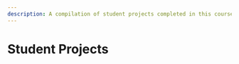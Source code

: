 ```yaml
---
description: A compilation of student projects completed in this course.
---
```


# Student Projects

